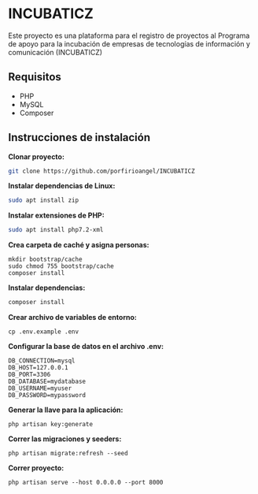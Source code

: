 # INCUBATICZ

Este proyecto es una plataforma para el registro de proyectos al Programa de 
apoyo para la incubación de empresas de tecnologías de información y 
comunicación (INCUBATICZ)

## Requisitos

- PHP
- MySQL
- Composer

## Instrucciones de instalación

**Clonar proyecto:**

```bash
git clone https://github.com/porfirioangel/INCUBATICZ
```

**Instalar dependencias de Linux:**

```bash
sudo apt install zip
```

**Instalar extensiones de PHP:**

```bash
sudo apt install php7.2-xml
```

**Crea carpeta de caché y asigna personas:**

```
mkdir bootstrap/cache
sudo chmod 755 bootstrap/cache
composer install
```

**Instalar dependencias:**

```bash
composer install
```

**Crear archivo de variables de entorno:**
```
cp .env.example .env
```

**Configurar la base de datos en el archivo .env:**
```
DB_CONNECTION=mysql
DB_HOST=127.0.0.1
DB_PORT=3306
DB_DATABASE=mydatabase
DB_USERNAME=myuser
DB_PASSWORD=mypassword
```

**Generar la llave para la aplicación:**

```
php artisan key:generate
```

**Correr las migraciones y seeders:**

```
php artisan migrate:refresh --seed
```

**Correr proyecto:**
```
php artisan serve --host 0.0.0.0 --port 8000
```
